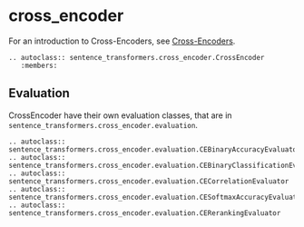 # cross_encoder
For an introduction to Cross-Encoders, see [Cross-Encoders](../usage/cross-encoder.md). 
```eval_rst
.. autoclass:: sentence_transformers.cross_encoder.CrossEncoder
   :members:
```


## Evaluation
CrossEncoder have their own evaluation classes, that are in `sentence_transformers.cross_encoder.evaluation`.

```eval_rst
.. autoclass:: sentence_transformers.cross_encoder.evaluation.CEBinaryAccuracyEvaluator
.. autoclass:: sentence_transformers.cross_encoder.evaluation.CEBinaryClassificationEvaluator
.. autoclass:: sentence_transformers.cross_encoder.evaluation.CECorrelationEvaluator
.. autoclass:: sentence_transformers.cross_encoder.evaluation.CESoftmaxAccuracyEvaluator
.. autoclass:: sentence_transformers.cross_encoder.evaluation.CERerankingEvaluator
```